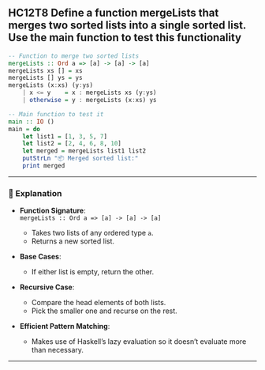 HC12T8
Define a function mergeLists that merges two sorted lists into a single sorted list. Use the main function to test this functionality
---


```haskell
-- Function to merge two sorted lists
mergeLists :: Ord a => [a] -> [a] -> [a]
mergeLists xs [] = xs
mergeLists [] ys = ys
mergeLists (x:xs) (y:ys)
    | x <= y    = x : mergeLists xs (y:ys)
    | otherwise = y : mergeLists (x:xs) ys

-- Main function to test it
main :: IO ()
main = do
    let list1 = [1, 3, 5, 7]
    let list2 = [2, 4, 6, 8, 10]
    let merged = mergeLists list1 list2
    putStrLn "📦 Merged sorted list:"
    print merged
```

---

### 🧠 Explanation

- **Function Signature**:  
  `mergeLists :: Ord a => [a] -> [a] -> [a]`  
  - Takes two lists of any ordered type `a`.  
  - Returns a new sorted list.

- **Base Cases**:  
  - If either list is empty, return the other.

- **Recursive Case**:  
  - Compare the head elements of both lists.
  - Pick the smaller one and recurse on the rest.

- **Efficient Pattern Matching**:  
  - Makes use of Haskell’s lazy evaluation so it doesn’t evaluate more than necessary.

---
